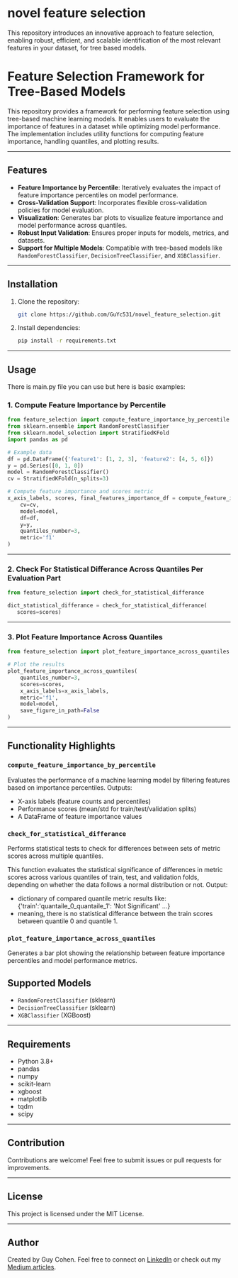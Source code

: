 # novel feature selection
This repository introduces an innovative approach to feature selection, enabling robust, efficient, and scalable identification of the most relevant features in your dataset, for tree based models.


# Feature Selection Framework for Tree-Based Models

This repository provides a framework for performing feature selection using tree-based machine learning models. It enables users to evaluate the importance of features in a dataset while optimizing model performance. The implementation includes utility functions for computing feature importance, handling quantiles, and plotting results.

---

## Features

- **Feature Importance by Percentile**: Iteratively evaluates the impact of feature importance percentiles on model performance.
- **Cross-Validation Support**: Incorporates flexible cross-validation policies for model evaluation.
- **Visualization**: Generates bar plots to visualize feature importance and model performance across quantiles.
- **Robust Input Validation**: Ensures proper inputs for models, metrics, and datasets.
- **Support for Multiple Models**: Compatible with tree-based models like `RandomForestClassifier`, `DecisionTreeClassifier`, and `XGBClassifier`.

---

## Installation

1. Clone the repository:
   ```bash
   git clone https://github.com/GuYc531/novel_feature_selection.git
   ```

2. Install dependencies:
   ```bash
   pip install -r requirements.txt
   ```

---

## Usage

There is main.py file you can use but here is basic examples:

### 1. Compute Feature Importance by Percentile

```python
from feature_selection import compute_feature_importance_by_percentile
from sklearn.ensemble import RandomForestClassifier
from sklearn.model_selection import StratifiedKFold
import pandas as pd

# Example data
df = pd.DataFrame({'feature1': [1, 2, 3], 'feature2': [4, 5, 6]})
y = pd.Series([0, 1, 0])
model = RandomForestClassifier()
cv = StratifiedKFold(n_splits=3)

# Compute feature importance and scores metric
x_axis_labels, scores, final_features_importance_df = compute_feature_importance_by_percentile(
    cv=cv,
    model=model,
    df=df,
    y=y,
    quantiles_number=3,
    metric='f1'
)
```

---

### 2. Check For Statistical Differance Across Quantiles Per Evaluation Part

```python
from feature_selection import check_for_statistical_differance

dict_statistical_differance = check_for_statistical_differance(
   scores=scores)

```

---

### 3. Plot Feature Importance Across Quantiles

```python
from feature_selection import plot_feature_importance_across_quantiles

# Plot the results
plot_feature_importance_across_quantiles(
    quantiles_number=3,
    scores=scores,
    x_axis_labels=x_axis_labels,
    metric='f1',
    model=model,
    save_figure_in_path=False
)
```

---

## Functionality Highlights

### `compute_feature_importance_by_percentile`
Evaluates the performance of a machine learning model by filtering features based on importance percentiles. Outputs:
- X-axis labels (feature counts and percentiles)
- Performance scores (mean/std for train/test/validation splits)
- A DataFrame of feature importance values

### `check_for_statistical_differance`
Performs statistical tests to check for differences between sets of metric scores across multiple quantiles.

This function evaluates the statistical significance of differences in metric scores across various quantiles of
train, test, and validation folds, depending on whether the data follows a normal distribution or not.
Output:

- dictionary of compared quantile metric results like:
{'train':'quantaile_0_quantaile_1': 'Not Significant' ...}
- meaning, there is no statistical differance between the train scores between quantile 0 and quantile 1.

### `plot_feature_importance_across_quantiles`
Generates a bar plot showing the relationship between feature importance percentiles and model performance metrics.

## Supported Models
- `RandomForestClassifier` (sklearn)
- `DecisionTreeClassifier` (sklearn)
- `XGBClassifier` (XGBoost)

---

## Requirements
- Python 3.8+
- pandas
- numpy
- scikit-learn
- xgboost
- matplotlib
- tqdm 
- scipy

---

## Contribution
Contributions are welcome! Feel free to submit issues or pull requests for improvements.

---

## License
This project is licensed under the MIT License.

---

## Author
Created by Guy Cohen. Feel free to connect on [LinkedIn](https://www.linkedin.com/in/guy-cohen-a17a5a160/) or check out my [Medium articles](https://medium.com/@guycohen_958).
